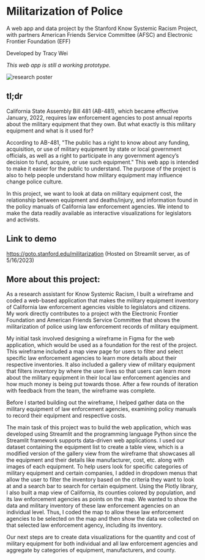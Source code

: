 # Militarization of Police
A web app and data project by the Stanford Know Systemic Racism Project, with partners American Friends Service Committee (AFSC) and Electronic Frontier Foundation (EFF)

Developed by Tracy Wei

*This web app is still a working prototype.*

![research poster](https://i.ibb.co/G7bNyN7/CESTA-URI-2023-Wei-Poster.png)

## tl;dr
California State Assembly Bill 481 (AB-481), which became effective January, 2022, requires law enforcement agencies to post annual reports about the military equipment that they own. But what exactly is this military equipment and what is it used for?

According to AB-481, "The public has a right to know about any funding, acquisition, or use of military equipment by state or local government officials, as well as a right to participate in any government agency’s decision to fund, acquire, or use such equipment." This web app is intended to make it easier for the public to understand. The purpose of the project is also to help people understand how military equipment may influence change police culture.

In this project, we want to look at data on military equipment cost, the relationship between equipment and deaths/injury, and information found in the policy manuals of California law enforcement agencies. We intend to make the data readily available as interactive visualizations for legislators and activists. 

## Link to demo
https://goto.stanford.edu/militarization (Hosted on Streamlit server, as of 5/16/2023) 

## More about this project:
As a research assistant for Know Systemic Racism, I built a wireframe and coded a web-based application that makes the military equipment inventory of California law enforcement agencies visible to legislators and citizens. My work directly contributes to a project with the Electronic Frontier Foundation and American Friends Service Committee that shows the militarization of police using law enforcement records of military equipment. 

My initial task involved designing a wireframe in Figma for the web application, which would be used as a foundation for the rest of the project. This wireframe included a map view page for users to filter and select specific law enforcement agencies to learn more details about their respective inventories. It also included a gallery view of military equipment that filters inventory by where the user lives so that users can learn more about the military equipment in their local law enforcement agencies and how much money is being put towards those. After a few rounds of iteration with feedback from the team, the wireframe was complete.

Before I started building out the wireframe, I helped gather data on the military equipment of law enforcement agencies, examining policy manuals to record their equipment and respective costs. 

The main task of this project was to build the web application, which was developed using Streamlit and the programming language Python since the Streamlit framework supports data-driven web applications. I used our dataset containing the equipment list to create a table view, which is a modified version of the gallery view from the wireframe that showcases all the equipment and their details like manufacturer, cost, etc. along with images of each equipment. To help users look for specific categories of military equipment and certain companies, I added in dropdown menus that allow the user to filter the inventory based on the criteria they want to look at and a search bar to search for certain equipment. Using the Plotly library, I also built a map view of California, its counties colored by population, and its law enforcement agencies as points on the map. We wanted to show the data and military inventory of these law enforcement agencies on an individual level. Thus, I coded the map to allow these law enforcement agencies to be selected on the map and then show the data we collected on that selected law enforcement agency, including its inventory.

Our next steps are to create data visualizations for the quantity and cost of military equipment for both individual and all law enforcement agencies and aggregate by categories of equipment, manufacturers, and county. 
